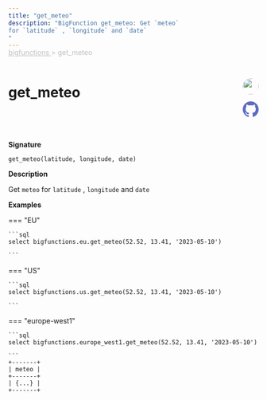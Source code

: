 ```yaml
---
title: "get_meteo"
description: "BigFunction get_meteo: Get `meteo`
for `latitude` , `longitude` and `date`
"
---
```


<span style="color: silver; position: relative; top: -1rem">
  <a href=".." style="color: silver">bigfunctions </a> > get_meteo
</span>

# get_meteo


<div style="position: relative; top: -4rem; margin-bottom:  -2rem; text-align: right; z-index: 9999;">
  
  <a href="https://www.linkedin.com/in/matthieu-rousseau" title="Author: Matthieu Rousseau" target="_blank">
    <img src="https://encrypted-tbn0.gstatic.com/images?q=tbn:ANd9GcSqTvjIcUoIG2dOnFeVUKQDmj2-iret_1eX43g5149obw&s" width="32" style=" border-radius: 50% !important">
  </a>
  
  <a href="{REPO_URL}/tree/main/bigfunctions/get_meteo.yaml" title="Edit on GitHub" target="_blank"><svg xmlns="http://www.w3.org/2000/svg" width="32" height="32" viewBox="0 0 24 24"><path fill="#5d6cc0" d="M12 0c-6.626 0-12 5.373-12 12 0 5.302 3.438 9.8 8.207 11.387.599.111.793-.261.793-.577v-2.234c-3.338.726-4.033-1.416-4.033-1.416-.546-1.387-1.333-1.756-1.333-1.756-1.089-.745.083-.729.083-.729 1.205.084 1.839 1.237 1.839 1.237 1.07 1.834 2.807 1.304 3.492.997.107-.775.418-1.305.762-1.604-2.665-.305-5.467-1.334-5.467-5.931 0-1.311.469-2.381 1.236-3.221-.124-.303-.535-1.524.117-3.176 0 0 1.008-.322 3.301 1.23.957-.266 1.983-.399 3.003-.404 1.02.005 2.047.138 3.006.404 2.291-1.552 3.297-1.23 3.297-1.23.653 1.653.242 2.874.118 3.176.77.84 1.235 1.911 1.235 3.221 0 4.609-2.807 5.624-5.479 5.921.43.372.823 1.102.823 2.222v3.293c0 .319.192.694.801.576 4.765-1.589 8.199-6.086 8.199-11.386 0-6.627-5.373-12-12-12z"/></svg></a>
</div>



**Signature** 
```
get_meteo(latitude, longitude, date)
```

**Description**

Get `meteo`
for `latitude` , `longitude` and `date`






**Examples**













=== "EU"

    ```sql
    select bigfunctions.eu.get_meteo(52.52, 13.41, '2023-05-10')
    
    ```




=== "US"

    ```sql
    select bigfunctions.us.get_meteo(52.52, 13.41, '2023-05-10')
    
    ```




=== "europe-west1"

    ```sql
    select bigfunctions.europe_west1.get_meteo(52.52, 13.41, '2023-05-10')
    
    ```









<pre style="margin-top: -1rem;">
<code style="padding-top: 0px; padding-bottom: 0px;">+-------+
| meteo |
+-------+
| {...} |
+-------+
</code>
</pre>









